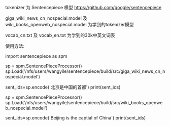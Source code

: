 tokenizer 为 Sentencepiece 模型 https://github.com/google/sentencepiece

giga_wiki_news_cn_nospecial.model 及 wiki_books_openweb_nospecial.model 为学到的tokenizer模型

vocab_cn.txt 及 vocab_en.txt 为学到的30k中英文词表 

使用方法:

import sentencepiece as spm

sp = spm.SentencePieceProcessor()
sp.Load('/nfs/users/wangyile/sentencepiece/build/src/giga_wiki_news_cn_nospecial.model')

sent_ids=sp.encode('北京是中国的首都') 
print(sent_ids)

sp = spm.SentencePieceProcessor()
sp.Load('/nfs/users/wangyile/sentencepiece/build/src/wiki_books_openweb_nospecial.model')

sent_ids=sp.encode('Beijing is the captial of China') 
print(sent_ids)